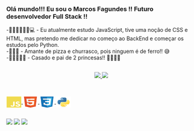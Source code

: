 ### Olá mundo!!! Eu sou o Marcos Fagundes !! Futuro desenvolvedor Full Stack !!



-📘👨🏽‍🎓✍🏽💻 - Eu atualmente estudo JavaScript, tive uma noção de CSS e HTML, mas pretendo me dedicar no começo ao BackEnd e começar os estudos pelo Python.<br>
-🍕🥩🍖 - Amante de pizza e churrasco, pois ninguem é de ferro!! 😅 <br>
-👨‍👩‍👧‍👧🥰 - Casado e pai de 2 princesas!! 👸🏽👧🏽 


##

<div align="center">
  <a href="https://github.com/fagundesmarcos">
  <img height="180em" src="https://github-readme-stats.vercel.app/api?username=fagundesmarcos&show_icons=true&theme=dark&include_all_commits=true&count_private=true"/>
  <img height="180em" src="https://github-readme-stats.vercel.app/api/top-langs/?username=fagundesmarcos&layout=compact&langs_count=7&theme=dark"/>
</div>
  
  ##
  
  <div style="display: inline_block"><br>
  <img align="center" alt="Js" height="30" width="40" src="https://raw.githubusercontent.com/devicons/devicon/master/icons/javascript/javascript-plain.svg">
  <img align="center" alt="HTML" height="30" width="40" src="https://raw.githubusercontent.com/devicons/devicon/master/icons/html5/html5-original.svg">
  <img align="center" alt="CSS" height="30" width="40" src="https://raw.githubusercontent.com/devicons/devicon/master/icons/css3/css3-original.svg">
  <img align="center" alt="Python" height="30" width="40" src="https://raw.githubusercontent.com/devicons/devicon/master/icons/python/python-original.svg">
 
</div>
  
  ##

  <div>
 
  <a href="https://instagram.com/fagundesmarcos" target="_blank"><img src="https://img.shields.io/badge/-Instagram-%23E4405F?style=for-the-badge&logo=instagram&logoColor=white" target="_blank"></a>
 	  <a href = "mailto:fagundesmarcospp@gmail.com"><img src="https://img.shields.io/badge/Gmail-D14836?style=for-the-badge&logo=gmail&logoColor=white" target="_blank"></a>
  <a href="https://www.linkedin.com/in/marcos-fagundes-9b7048221" target="_blank"><img src="https://img.shields.io/badge/LinkedIn-0077B5?style=for-the-badge&logo=linkedin&logoColor=white" target="_blank"></a> 
  </div> 
  
  ##
  
  
